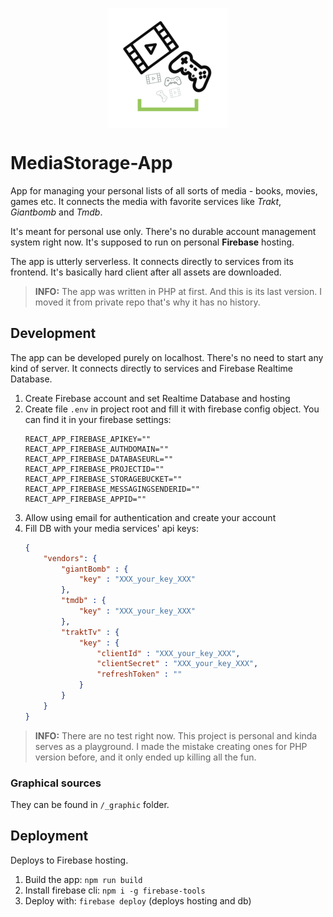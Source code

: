 <p align="center">
    <img src="https://raw.githubusercontent.com/PlayXman/app-msa/master/public/images/favicons/android-chrome-192x192.png" style="display: block; margin: auto" />
</p>

MediaStorage-App
================
App for managing your personal lists of all sorts of media - books, movies, games etc. It connects the media with favorite services like _Trakt_, _Giantbomb_ and _Tmdb_.

It's meant for personal use only. There's no durable account management system right now. It's supposed to run on personal **Firebase** hosting.

The app is utterly serverless. It connects directly to services from its frontend. It's basically hard client after all assets are downloaded.

> **INFO:** The app was written in PHP at first. And this is its last version. I moved it from private repo that's why it has no history.

Development
-----------
The app can be developed purely on localhost. There's no need to start any kind of server. It connects directly to services and Firebase Realtime Database.

1. Create Firebase account and set Realtime Database and hosting
1. Create file `.env` in project root and fill it with firebase config object. You can find it in your firebase settings:
    ```
    REACT_APP_FIREBASE_APIKEY=""
    REACT_APP_FIREBASE_AUTHDOMAIN=""
    REACT_APP_FIREBASE_DATABASEURL=""
    REACT_APP_FIREBASE_PROJECTID=""
    REACT_APP_FIREBASE_STORAGEBUCKET=""
    REACT_APP_FIREBASE_MESSAGINGSENDERID=""
    REACT_APP_FIREBASE_APPID=""
    ```
1. Allow using email for authentication and create your account
1. Fill DB with your media services' api keys:
    ```json
    {
        "vendors": {
            "giantBomb" : {
                "key" : "XXX_your_key_XXX"
            },
            "tmdb" : {
                "key" : "XXX_your_key_XXX"
            },
            "traktTv" : {
                "key" : {
                    "clientId" : "XXX_your_key_XXX",
                    "clientSecret" : "XXX_your_key_XXX",
                    "refreshToken" : ""
                }
            }
        }
    }
    ```

> **INFO:** There are no test right now. This project is personal and kinda serves as a playground. I made the mistake creating ones for PHP version before, and it only ended up killing all the fun.

### Graphical sources
They can be found in `/_graphic` folder.

Deployment
----------
Deploys to Firebase hosting.

1. Build the app: `npm run build`
1. Install firebase cli: `npm i -g firebase-tools`
1. Deploy with: `firebase deploy` (deploys hosting and db)
